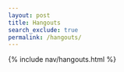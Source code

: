 ```yaml
---
layout: post 
title: Hangouts 
search_exclude: true
permalink: /hangouts/
---
```


{% include nav/hangouts.html %}
